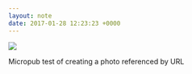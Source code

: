 ```yaml
---
layout: note
date: 2017-01-28 12:23:23 +0000
---
```

![](["https://lildude.github.io//media/sunset.jpg"])

Micropub test of creating a photo referenced by URL